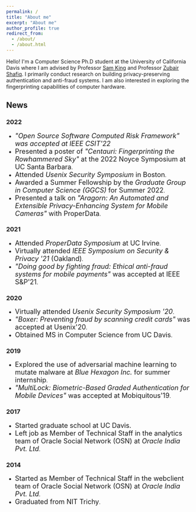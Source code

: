 ```yaml
---
permalink: /
title: "About me"
excerpt: "About me"
author_profile: true
redirect_from: 
  - /about/
  - /about.html
---
```



Hello! I'm a Computer Science Ph.D student at the University of California Davis where I am advised by Professor [Sam King](https://bob.cs.ucdavis.edu/) and Professor [Zubair Shafiq](https://web.cs.ucdavis.edu/~zubair/). I primarily conduct research on building privacy-preserving authentication and anti-fraud systems. I am also interested in exploring the fingerprinting capabilities of computer hardware.

## News

### 2022
- <span style="font-size:18px;">*"Open Source Software Computed Risk Framework" was accepted at IEEE CSIT'22*</span>
- <span style="font-size:18px;">Presented a poster of *"Centauri: Fingerprinting the Rowhammered Sky"* at the 2022 Noyce Symposium at UC Santa Barbara</span>.
- <span style="font-size:18px;">Attended *Usenix Security Symposium* in Boston</span>.
- <span style="font-size:18px;">Awarded a Summer Fellowship by the *Graduate Group in Computer Science (GGCS)* for Summer 2022</span>.
- <span style="font-size:18px;">Presented a talk on *"Aragorn: An Automated and Extensible Privacy-Enhancing System for Mobile Cameras"* with ProperData</span>.

### 2021
- <span style="font-size:18px;">Attended *ProperData Symposium* at UC Irvine</span>.
- <span style="font-size:18px;">Virtually attended *IEEE Symposium on Security & Privacy '21* (Oakland)</span>.
- <span style="font-size:18px;">*"Doing good by fighting fraud: Ethical anti-fraud systems for mobile payments"* was accepted at IEEE S&P'21</span>.

### 2020
- <span style="font-size:18px;">Virtually attended *Usenix Security Symposium '20*</span>.
- <span style="font-size:18px;">*"Boxer: Preventing fraud by scanning credit cards"* was accepted at Usenix'20</span>.
- <span style="font-size:18px;">Obtained MS in Computer Science from UC Davis</span>.

### 2019
- <span style="font-size:18px;">Explored the use of adversarial machine learning to mutate malware at *Blue Hexagon Inc.* for summer internship</span>.
- <span style="font-size:18px;">*"MultiLock: Biometric-Based Graded Authentication for Mobile Devices"* was accepted at Mobiquitous'19</span>.

### 2017
- <span style="font-size:18px;">Started graduate school at UC Davis.</span>
- <span style="font-size:18px;">Left job as Member of Technical Staff in the analytics team of Oracle Social Network (OSN) at *Oracle India Pvt. Ltd*</span>.

### 2014
- <span style="font-size:18px;">Started as Member of Technical Staff in the webclient team of Oracle Social Network (OSN) at *Oracle India Pvt. Ltd*</span>.
- <span style="font-size:18px;">Graduated from NIT Trichy</span>.